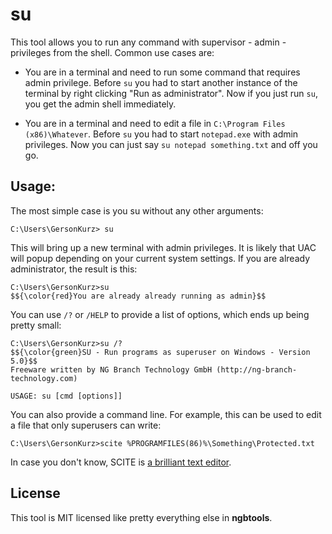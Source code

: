 # su

This tool allows you to run any command with supervisor - admin - privileges from the shell. Common use cases are:

- You are in a terminal and need to run some command that requires admin privilege. Before `su` you had to start another instance of the terminal by right clicking "Run as administrator". Now if you just run `su`, you get the admin shell immediately.

- You are in a terminal and need to edit a file in `C:\Program Files (x86)\Whatever`. Before `su` you had to start `notepad.exe` with admin privileges. Now you can just say `su notepad something.txt` and off you go.

## Usage:

The most simple case is you su without any other arguments:

	C:\Users\GersonKurz> su

This will bring up a new terminal with admin privileges. It is likely that UAC will popup depending on your current system settings. If you are already administrator, the result is this:

	C:\Users\GersonKurz>su
	$${\color{red}You are already already running as admin}$$

You can use `/?` or `/HELP` to provide a list of options, which ends up being pretty small:

	C:\Users\GersonKurz>su /?
	$${\color{green}SU - Run programs as superuser on Windows - Version 5.0}$$
	Freeware written by NG Branch Technology GmbH (http://ng-branch-technology.com)

	USAGE: su [cmd [options]]

You can also provide a command line. For example, this can be used to edit a file that only superusers can write:

	C:\Users\GersonKurz>scite %PROGRAMFILES(86)%\Something\Protected.txt

In case you don't know, SCITE is [a brilliant text editor](https://www.scintilla.org/SciTE.html).

## License

This tool is MIT licensed like pretty everything else in **ngbtools**.
